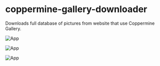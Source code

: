 # coppermine-gallery-downloader
Downloads full database of pictures from website that use Coppermine Gallery.


![App](https://imgur.com/AETvQRI.png)

![App](https://imgur.com/aIkB43n.png)

![App](https://imgur.com/d5L3Lie.png)

